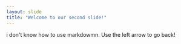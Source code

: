 ```yaml
---
layout: slide
title: "Welcome to our second slide!"
---
```

i don't know how to use markdowmn.
Use the left arrow to go back!
